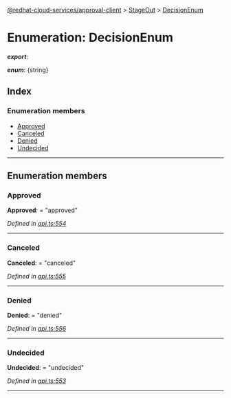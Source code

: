 [@redhat-cloud-services/approval-client](../README.md) > [StageOut](../modules/stageout.md) > [DecisionEnum](../enums/stageout.decisionenum.md)

# Enumeration: DecisionEnum

*__export__*: 

*__enum__*: {string}

## Index

### Enumeration members

* [Approved](stageout.decisionenum.md#approved)
* [Canceled](stageout.decisionenum.md#canceled)
* [Denied](stageout.decisionenum.md#denied)
* [Undecided](stageout.decisionenum.md#undecided)

---

## Enumeration members

<a id="approved"></a>

###  Approved

**Approved**:  = "approved"

*Defined in [api.ts:554](https://github.com/RedHatInsights/javascript-clients/blob/master/packages/approval/api.ts#L554)*

___
<a id="canceled"></a>

###  Canceled

**Canceled**:  = "canceled"

*Defined in [api.ts:555](https://github.com/RedHatInsights/javascript-clients/blob/master/packages/approval/api.ts#L555)*

___
<a id="denied"></a>

###  Denied

**Denied**:  = "denied"

*Defined in [api.ts:556](https://github.com/RedHatInsights/javascript-clients/blob/master/packages/approval/api.ts#L556)*

___
<a id="undecided"></a>

###  Undecided

**Undecided**:  = "undecided"

*Defined in [api.ts:553](https://github.com/RedHatInsights/javascript-clients/blob/master/packages/approval/api.ts#L553)*

___

